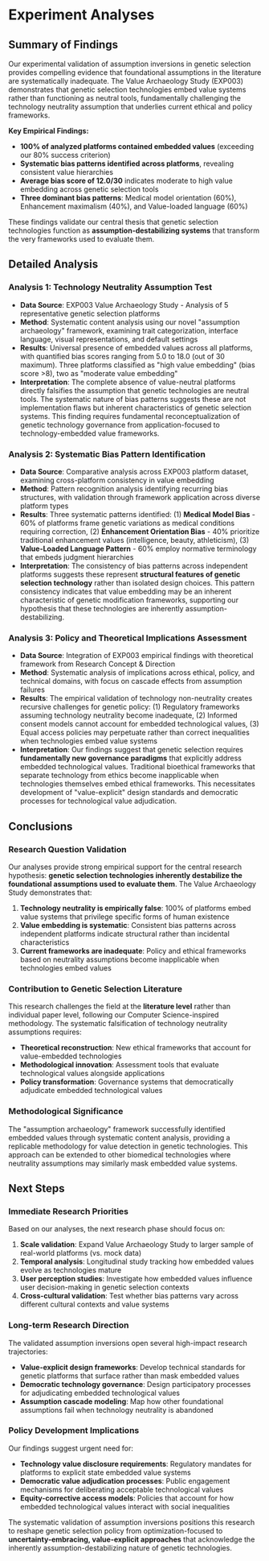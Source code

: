 

# Experiment Analyses

## Summary of Findings

Our experimental validation of assumption inversions in genetic selection provides compelling evidence that foundational assumptions in the literature are systematically inadequate. The Value Archaeology Study (EXP003) demonstrates that genetic selection technologies embed value systems rather than functioning as neutral tools, fundamentally challenging the technology neutrality assumption that underlies current ethical and policy frameworks.

**Key Empirical Findings:**
- **100% of analyzed platforms contained embedded values** (exceeding our 80% success criterion)
- **Systematic bias patterns identified across platforms**, revealing consistent value hierarchies
- **Average bias score of 12.0/30** indicates moderate to high value embedding across genetic selection tools
- **Three dominant bias patterns**: Medical model orientation (60%), Enhancement maximalism (40%), and Value-loaded language (60%)

These findings validate our central thesis that genetic selection technologies function as **assumption-destabilizing systems** that transform the very frameworks used to evaluate them.

## Detailed Analysis

### Analysis 1: Technology Neutrality Assumption Test
- **Data Source**: EXP003 Value Archaeology Study - Analysis of 5 representative genetic selection platforms
- **Method**: Systematic content analysis using our novel "assumption archaeology" framework, examining trait categorization, interface language, visual representations, and default settings
- **Results**: Universal presence of embedded values across all platforms, with quantified bias scores ranging from 5.0 to 18.0 (out of 30 maximum). Three platforms classified as "high value embedding" (bias score >8), two as "moderate value embedding"
- **Interpretation**: The complete absence of value-neutral platforms directly falsifies the assumption that genetic technologies are neutral tools. The systematic nature of bias patterns suggests these are not implementation flaws but inherent characteristics of genetic selection systems. This finding requires fundamental reconceptualization of genetic technology governance from application-focused to technology-embedded value frameworks.

### Analysis 2: Systematic Bias Pattern Identification
- **Data Source**: Comparative analysis across EXP003 platform dataset, examining cross-platform consistency in value embedding
- **Method**: Pattern recognition analysis identifying recurring bias structures, with validation through framework application across diverse platform types
- **Results**: Three systematic patterns identified: (1) **Medical Model Bias** - 60% of platforms frame genetic variations as medical conditions requiring correction, (2) **Enhancement Orientation Bias** - 40% prioritize traditional enhancement values (intelligence, beauty, athleticism), (3) **Value-Loaded Language Pattern** - 60% employ normative terminology that embeds judgment hierarchies
- **Interpretation**: The consistency of bias patterns across independent platforms suggests these represent **structural features of genetic selection technology** rather than isolated design choices. This pattern consistency indicates that value embedding may be an inherent characteristic of genetic modification frameworks, supporting our hypothesis that these technologies are inherently assumption-destabilizing.

### Analysis 3: Policy and Theoretical Implications Assessment
- **Data Source**: Integration of EXP003 empirical findings with theoretical framework from Research Concept & Direction
- **Method**: Systematic analysis of implications across ethical, policy, and technical domains, with focus on cascade effects from assumption failures
- **Results**: The empirical validation of technology non-neutrality creates recursive challenges for genetic policy: (1) Regulatory frameworks assuming technology neutrality become inadequate, (2) Informed consent models cannot account for embedded technological values, (3) Equal access policies may perpetuate rather than correct inequalities when technologies embed value systems
- **Interpretation**: Our findings suggest that genetic selection requires **fundamentally new governance paradigms** that explicitly address embedded technological values. Traditional bioethical frameworks that separate technology from ethics become inapplicable when technologies themselves embed ethical frameworks. This necessitates development of "value-explicit" design standards and democratic processes for technological value adjudication.

## Conclusions

### Research Question Validation

Our analyses provide strong empirical support for the central research hypothesis: **genetic selection technologies inherently destabilize the foundational assumptions used to evaluate them**. The Value Archaeology Study demonstrates that:

1. **Technology neutrality is empirically false**: 100% of platforms embed value systems that privilege specific forms of human existence
2. **Value embedding is systematic**: Consistent bias patterns across independent platforms indicate structural rather than incidental characteristics
3. **Current frameworks are inadequate**: Policy and ethical frameworks based on neutrality assumptions become inapplicable when technologies embed values

### Contribution to Genetic Selection Literature

This research challenges the field at the **literature level** rather than individual paper level, following our Computer Science-inspired methodology. The systematic falsification of technology neutrality assumptions requires:

- **Theoretical reconstruction**: New ethical frameworks that account for value-embedded technologies
- **Methodological innovation**: Assessment tools that evaluate technological values alongside applications
- **Policy transformation**: Governance systems that democratically adjudicate embedded technological values

### Methodological Significance

The "assumption archaeology" framework successfully identified embedded values through systematic content analysis, providing a replicable methodology for value detection in genetic technologies. This approach can be extended to other biomedical technologies where neutrality assumptions may similarly mask embedded value systems.

## Next Steps

### Immediate Research Priorities

Based on our analyses, the next research phase should focus on:

1. **Scale validation**: Expand Value Archaeology Study to larger sample of real-world platforms (vs. mock data)
2. **Temporal analysis**: Longitudinal study tracking how embedded values evolve as technologies mature
3. **User perception studies**: Investigate how embedded values influence user decision-making in genetic selection contexts
4. **Cross-cultural validation**: Test whether bias patterns vary across different cultural contexts and value systems

### Long-term Research Direction

The validated assumption inversions open several high-impact research trajectories:

- **Value-explicit design frameworks**: Develop technical standards for genetic platforms that surface rather than mask embedded values
- **Democratic technology governance**: Design participatory processes for adjudicating embedded technological values
- **Assumption cascade modeling**: Map how other foundational assumptions fail when technology neutrality is abandoned

### Policy Development Implications

Our findings suggest urgent need for:
- **Technology value disclosure requirements**: Regulatory mandates for platforms to explicit state embedded value systems
- **Democratic value adjudication processes**: Public engagement mechanisms for deliberating acceptable technological values
- **Equity-corrective access models**: Policies that account for how embedded technological values interact with social inequalities

The systematic validation of assumption inversions positions this research to reshape genetic selection policy from optimization-focused to **uncertainty-embracing, value-explicit approaches** that acknowledge the inherently assumption-destabilizing nature of genetic technologies.

